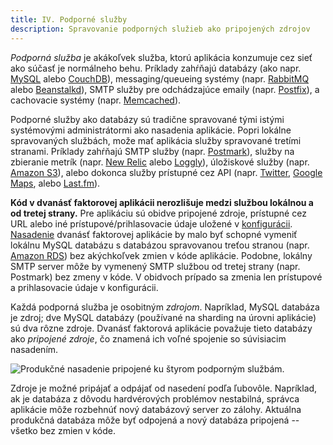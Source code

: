 ```yaml
---
title: IV. Podporné služby
description: Spravovanie podporných služieb ako pripojených zdrojov
---
```

*Podporná služba* je akákoľvek služba, ktorú aplikácia konzumuje cez sieť ako súčasť je normálneho behu.  Príklady zahŕňajú databázy (ako napr. [MySQL](http://dev.mysql.com/) alebo [CouchDB](http://couchdb.apache.org/)), messaging/queueing systémy (napr.  [RabbitMQ](http://www.rabbitmq.com/) alebo [Beanstalkd](https://beanstalkd.github.io)), SMTP služby pre odchádzajúce emaily (napr. [Postfix](http://www.postfix.org/)), a cachovacie systémy (napr. [Memcached](http://memcached.org/)).

Podporné služby ako databázy sú tradične spravované tými istými systémovými administrátormi ako nasadenia aplikácie.  Popri lokálne spravovaných službách, može mať aplikácia služby spravované tretími stranami.  Príklady zahŕňajú SMTP služby (napr. [Postmark](http://postmarkapp.com/)), služby na zbieranie metrík (napr. [New Relic](http://newrelic.com/) alebo [Loggly](http://www.loggly.com/)), úložiskové služby (napr. [Amazon S3](http://aws.amazon.com/s3/)), alebo dokonca služby prístupné cez API (napr. [Twitter](http://dev.twitter.com/), [Google Maps](https://developers.google.com/maps/), alebo [Last.fm](http://www.last.fm/api)).

**Kód v dvanásť faktorovej aplikácii nerozlišuje medzi službou lokálnou a od tretej strany.**  Pre aplikáciu sú obidve pripojené zdroje, prístupné cez URL alebo iné prístupové/prihlasovacie údaje uložené v [konfigurácii](./config).  [Nasadenie](./codebase) dvanásť faktorovej aplikácie by malo byť schopné vymeniť lokálnu MySQL databázu s databázou spravovanou treťou stranou (napr. [Amazon RDS](http://aws.amazon.com/rds/)) bez akýchkoľvek zmien v kóde aplikácie.  Podobne, lokálny SMTP server môže by vymenený SMTP službou od tretej strany (napr. Postmark) bez zmeny v kóde.  V obidvoch prípado sa zmenia len prístupové a prihlasovacie údaje v konfigurácii.

Každá podporná služba je osobitným *zdrojom*.  Napríklad, MySQL databáza je zdroj; dve MySQL databázy (používané na sharding na úrovni aplikácie) sú dva rôzne zdroje.  Dvanásť faktorová aplikácie považuje tieto databázy ako *pripojené zdroje*, čo znamená ich voľné spojenie so súvisiacim nasadením.

<img src="/images/attached-resources.png" class="full" alt="Produkčné nasadenie pripojené ku štyrom podporným službám." />

Zdroje je možné pripájať a odpájať od nasedení podľa ľubovôle.  Napríklad, ak je databáza z dôvodu hardvérových problémov nestabilná, správca aplikácie môže rozbehnúť nový databázový server zo zálohy.  Aktuálna produkčná databáza môže byť odpojená a nový databáza pripojená -- všetko bez zmien v kóde.
